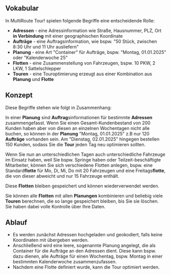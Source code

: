 
## Vokabular 

In MultiRoute Tour! spielen folgende Begriffe eine entscheidende Rolle:

* **Adressen** - eine Adressinformation wie Straße, Hausnummer, PLZ, Ort **in Verbindung** mit einer geographischen Koordinate 
* **Aufträge** - eine Auftragsinformation, wie bspw. "50 Stück, zwischen 8:30 Uhr und 11 Uhr ausliefern" 
* **Planung**  - eine Art "Container" für Aufträge, bspw. "Montag, 01.01.2025" oder "Kalenderwoche 25"
* **Flotten**  - eine Zusammenstellung von Fahrzeugen, bspw. 10 PKW, 2 LKW, 1 Sattelschlepper
* **Touren**   - eine Touroptimierung erzeugt aus einer Kombination aus **Planung** und **Flotte**

## Konzept

Diese Begriffe stehen wie folgt in Zusammenhang:

In einer **Planung** sind **Auftrag**sinformationen für bestimmte **Adressen** zusammengefasst. Wenn Sie einen Gesamt-Kundenbestand von 200 Kunden haben aber von diesen an einzelnen Wochentagen nicht alle buchen, so können in der **Planung** "Montag, 01.01.2025" z.B nur 120 **Aufträge** vorhanden sein. Am "Dienstag, 02.01.2025" hingegen bestellen 150 Kunden, sodass Sie die **Tour** jeden Tag neu optimieren sollten. 

Wenn Sie nun an unterschiedlichen Tagen auch unterschiedliche Fahrzeuge im Einsatz haben, weil Sie bspw. Springe haben oder Teilzeit-beschäftigte Mitarbeiter, können Sie sich verschiedene Flotten anlegen, bspw. eine Standard**flotte** für Mo, Di, Mi, Do mit 20 Fahrzeugen und eine Freitags**flotte**, die von dieser abweicht und nur 15 Fahrzeuge enthält. 

Diese **Flotten** bleiben gespeichert und können wiederverwendet werden. 

Sie können alle **Flotten** mit allen **Planungen** kombinieren und beliebig viele **Touren** berechnen, die so lange gespeichert bleiben, bis Sie sie löschen. Sie haben dabei volle Kontrolle über Ihre Daten.

## Ablauf 

* Es werden zunächst Adressen hochgeladen und geokodiert, falls keine Koordinaten mit übergeben werden.
* Anschließend wird eine leere, sogenannte Planung angelegt, die als Container für die Aufträge an den Adressen dient. Diese kann bspw. dazu dienen, alle Aufträge für einen Wochentag, bspw. Montag in einer bestimmten Kalenderwoche zusammenzufassen.
* Nachdem eine Flotte definiert wurde, kann die Tour optimiert werden.